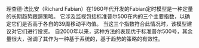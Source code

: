 理查德·法比安（Richard Fabian）在1960年代开发的Fabian定时模型是一种定量的长期趋势跟踪策略。 它涉及监视包括标准普尔500在内的三个主要指数，以确定它们是否高于各自的39周移动平均值。 当这三个指数符合此情况时，该模型建议对它们进行投资。 自2000年以来，这种方法的表现优于标准普尔500号，其余量很大，强调了其作为一种基于系统的，基于趋势的策略的有效性。